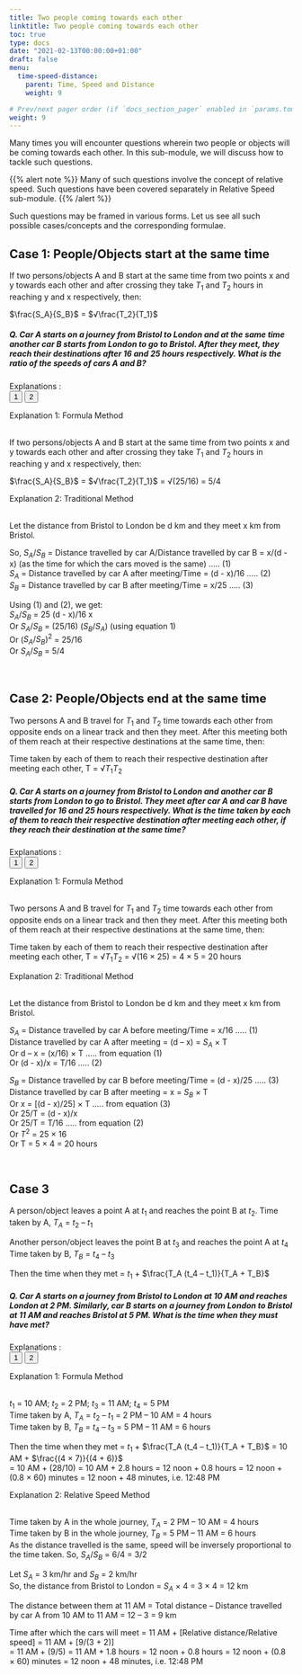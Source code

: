 ```yaml
---
title: Two people coming towards each other
linktitle: Two people coming towards each other 
toc: true
type: docs
date: "2021-02-13T00:00:00+01:00"
draft: false
menu:
  time-speed-distance:
    parent: Time, Speed and Distance
    weight: 9

# Prev/next pager order (if `docs_section_pager` enabled in `params.toml`)
weight: 9
---
```


Many times you will encounter questions wherein two people or objects will be coming towards each other. In this sub-module, we will discuss how to tackle such questions. 

{{% alert note %}}
Many of such questions involve the concept of relative speed. Such questions have been covered separately in Relative Speed sub-module. 
{{% /alert %}}

Such questions may be framed in various forms. Let us see all such possible cases/concepts and the corresponding formulae.

## Case 1: People/Objects start at the same time

If two persons/objects A and B start at the same time from two points x and y towards each other and after crossing they take $T_1$ and $T_2$ hours in reaching y and x respectively, then:

$\frac{S_A}{S_B}$ = $√\frac{T_2}{T_1}$

##### Q. Car A starts on a journey from Bristol to London and at the same time another car B starts from London to go to Bristol. After they meet, they reach their destinations after 16 and 25 hours respectively. What is the ratio of the speeds of cars A and B?

Explanations :<br>
<button class="mak-tablink tablink-group1 default-tab" onclick="openTab('1Exp-1', this, 'tablink-group1', 'tabcontent-group1')">1</button>
<button class="mak-tablink tablink-group1" onclick="openTab('1Exp-2', this, 'tablink-group1', 'tabcontent-group1')">2</button>

<div id="1Exp-1" class="Exp-1 mak-tabcontent tabcontent-group1">
Explanation 1: Formula Method <br><br>

If two persons/objects A and B start at the same time from two points x and y towards each other and after crossing they take $T_1$ and $T_2$ hours in reaching y and x respectively, then:

$\frac{S_A}{S_B}$ = $√\frac{T_2}{T_1}$ = √(25/16) = 5/4
</div>

<div id="1Exp-2" class="Exp-2 mak-tabcontent tabcontent-group1">
Explanation 2: Traditional Method<br><br>

Let the distance from Bristol to London be d km and they meet x km from Bristol. 

So, $S_A/S_B$  = Distance travelled by car A/Distance travelled by car B = x/(d - x)    (as the time for which the cars moved is the same)   ..... (1) <br>
$S_A$ = Distance travelled by car A after meeting/Time = (d - x)/16   ..... (2) <br>
$S_B$ = Distance travelled by car B after meeting/Time = x/25   ..... (3) <br>

Using (1) and (2), we get: <br>
$S_A/S_B$  = 25 (d - x)/16 x  <br>
Or $S_A/S_B$  = (25/16) ($S_B/S_A$)    (using equation 1) <br>
Or ($S_A/S_B)^2$  = 25/16 <br>
Or $S_A/S_B$ = 5/4
</div><br>

## Case 2: People/Objects end at the same time

Two persons A and B travel for $T_1$ and $T_2$ time towards each other from opposite ends on a linear track and then they meet. After this meeting both of them reach at their respective destinations at the same time, then:

Time taken by each of them to reach their respective destination after meeting each other, T = $√T_1 T_2$

##### Q. Car A starts on a journey from Bristol to London and another car B starts from London to go to Bristol. They meet after car A and car B have travelled for 16 and 25 hours respectively. What is the time taken by each of them to reach their respective destination after meeting each other, if they reach their destination at the same time?

Explanations :<br>
<button class="mak-tablink tablink-group2 default-tab" onclick="openTab('2Exp-1', this, 'tablink-group2', 'tabcontent-group2')">1</button>
<button class="mak-tablink tablink-group2" onclick="openTab('2Exp-2', this, 'tablink-group2', 'tabcontent-group2')">2</button>

<div id="2Exp-1" class="Exp-1 mak-tabcontent tabcontent-group2">
Explanation 1: Formula Method <br><br>

Two persons A and B travel for $T_1$ and $T_2$ time towards each other from opposite ends on a linear track and then they meet. After this meeting both of them reach at their respective destinations at the same time, then:

Time taken by each of them to reach their respective destination after meeting each other, T = $√T_1 T_2$ = √(16 × 25) = 4 × 5 = 20 hours
</div>

<div id="2Exp-2" class="Exp-2 mak-tabcontent tabcontent-group2">
Explanation 2: Traditional Method  <br><br>

Let the distance from Bristol to London be d km and they meet x km from Bristol. 

$S_A$ = Distance travelled by car A before meeting/Time = x/16   ..... (1) <br>
Distance travelled by car A after meeting = (d – x) = $S_A$ × T     <br>
Or d – x = (x/16) × T   ..... from equation (1)  <br>
Or (d - x)/x = T/16   ..... (2) 

$S_B$ = Distance travelled by car B before meeting/Time = (d - x)/25   ..... (3)  <br>
Distance travelled by car B after meeting = x = $S_B$ × T     <br>
Or x = [(d - x)/25] × T   ..... from equation (3)  <br>
Or 25/T = (d - x)/x   <br>
Or 25/T = T/16   ..... from equation (2) <br>
Or $T^2$ = 25 × 16 <br>
Or T = 5 × 4 = 20 hours
</div><br>

## Case 3

A person/object leaves a point A at $t_1$ and reaches the point B at $t_2$. 
Time taken by A, $T_A$ = $t_2$ – $t_1$

Another person/object leaves the point B at $t_3$ and reaches the point A at $t_4$
Time taken by B, $T_B$ = $t_4$ – $t_3$

Then the time when they met = $t_1$ + $\frac{T_A  (t_4 – t_1)}{T_A + T_B}$

##### Q. Car A starts on a journey from Bristol to London at 10 AM and reaches London at 2 PM. Similarly, car B starts on a journey from  London to Bristol at 11 AM and reaches Bristol at 5 PM. What is the time when they must have met?

Explanations :<br>
<button class="mak-tablink tablink-group3 default-tab" onclick="openTab('3Exp-1', this, 'tablink-group3', 'tabcontent-group3')">1</button>
<button class="mak-tablink tablink-group3" onclick="openTab('3Exp-2', this, 'tablink-group3', 'tabcontent-group3')">2</button>

<div id="3Exp-1" class="Exp-1 mak-tabcontent tabcontent-group3">
Explanation 1: Formula Method <br><br>

$t_1$ = 10 AM; $t_2$ = 2 PM; $t_3$ = 11 AM; $t_4$ = 5 PM <br>
Time taken by A, $T_A$ = $t_2$ – $t_1$ = 2 PM – 10 AM = 4 hours <br>
Time taken by B, $T_B$ = $t_4$ – $t_3$ = 5 PM – 11 AM = 6 hours

Then the time when they met = $t_1$ + $\frac{T_A  (t_4 – t_1)}{T_A + T_B}$ = 10 AM + $\frac{(4 × 7)}{(4 + 6)}$ <br>
= 10 AM + (28/10) = 10 AM + 2.8 hours = 12 noon + 0.8 hours = 12 noon + (0.8 × 60) minutes = 12 noon + 48 minutes, i.e. 12:48 PM
</div>

<div id="3Exp-2" class="Exp-2 mak-tabcontent tabcontent-group3">
Explanation 2: Relative Speed Method  <br><br>

Time taken by A in the whole journey, $T_A$ = 2 PM – 10 AM = 4 hours <br>
Time taken by B in the whole journey, $T_B$ = 5 PM – 11 AM = 6 hours <br>
As the distance travelled is the same, speed will be inversely proportional to the time taken. 
So, $S_A/S_B$ = 6/4 = 3/2 

Let $S_A$ = 3 km/hr and $S_B$ = 2 km/hr <br>
So, the distance from Bristol to London = $S_A$ × 4 = 3 × 4 = 12 km

The distance between them at 11 AM = Total distance – Distance travelled by car A from 10 AM to 11 AM = 12 – 3 = 9 km

Time after which the cars will meet = 11 AM + [Relative distance/Relative speed] = 11 AM + [9/(3 + 2)] <br>
= 11 AM + (9/5) = 11 AM + 1.8 hours = 12 noon + 0.8 hours = 12 noon + (0.8 × 60) minutes = 12 noon + 48 minutes, i.e. 12:48 PM
</div><br>